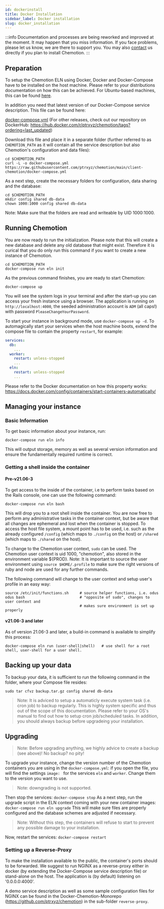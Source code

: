 ```yaml
---
id: dockerinstall
title: Docker Installation
sidebar_label: Docker installation
slug: docker_installation
---
```


:::info
Documentation and processes are being reworked and improved at the moment. It may happen that you miss information. If you face problems, please let us know, we are there to support you. You may also [contact](specific_contact) us directly if you plan to install Chemotion. 
:::




## Preparation
To setup the Chemotion ELN using Docker, Docker and Docker-Compose have to be installed on the host machine. Please refer to your distributions documentation on how this can be achieved. For Ubuntu-based machines, this can be found [here](https://docs.docker.com/engine/install/ubuntu/).

In addition you need that latest version of our Docker-Compose service description. This file can be found here:

  [docker-compose.yml](https://github.com/ptrxyz/chemotion/blob/main/client-chemotion/docker-compose.yml)
(For other releases, check out our repository on DockerHub: https://hub.docker.com/r/ptrxyz/chemotion/tags?ordering=last_updated)

Download this file and place it in a separate folder (further referred to as `CHEMOTION_PATH` as it will contain all the service description but also Chemotion's configuration and data files):

```
cd $CHEMOTION_PATH
curl -L -o docker-compose.yml https://raw.githubusercontent.com/ptrxyz/chemotion/main/client-chemotion/docker-compose.yml
```

As a next step, create the necessary folders for configuration, data sharing and the database:

```
cd $CHEMOTION_PATH
mkdir config shared db-data
chown 1000:1000 config shared db-data
```
Note: Make sure that the folders are read and writeable by UID 1000:1000.

## Running Chemotion

You are now ready to run the initialization. Please note that this will create a new database and delete any old database that might exist. Therefore it is curical that you do only run this command if you want to create a new instance of Chemotion.

```
cd $CHEMOTION_PATH
docker-compose run eln init
```

As the previous command finishes, you are ready to start Chemotion:

```
docker-compose up
```

You will see the system logs in your terminal and after the start-up you can access your fresh instance using a browser. The application is running on `http://localhost:4000`, the seeded administration account is `ADM` (all caps!) with password `PleaseChangeYourPassword`.

To start your instance in background mode, use `docker-compose up -d`.
To automagically start your services when the host machine boots, extend the compose file to contain the property `restart`, for example:

```docker-compose.yml
services:
  db:
    ...
  worker:
    restart: unless-stopped
    ...    
  eln:
    restart: unless-stopped
    ...   
```

Please refer to the Docker documentation on how this property works: https://docs.docker.com/config/containers/start-containers-automatically/

## Managing your instance

### Basic Information

To get basic information about your instance, run:

```
docker-compose run eln info
```

This will output storage, memory as well as several version information and ensure the fundamentally required runtime is correct.

### Getting a shell inside the container

#### Pre-v21.06-3

To get access to the inside of the container, i.e to perform tasks based on the Rails console, one can use the following command:

```
docker-compose run eln bash
```

This will drop you to a root shell inside the container. You are now free to perform any administrative tasks in the container context, but be aware that all changes are ephemeral and lost when the container is stopped. To access the host file system, a mount point has to be used, i.e. such as the already configured `/config` (which maps to `./config` on the host) or `/shared` (which maps to `./shared` on the host).

To change to the Chemotion user context, `sudo` can be used. The Chemotion user context is uid 1000, "chemotion", also stored in the environment variable ${PROD}.
Note: It is important to source the user environment using `source $HOME/.profile` to make sure the right versions of ruby and node are used for any further commands.

The following command will change to the user context and setup user's profile in an easy way:

```
source /etc/init/functions.sh     # source helper functions, i.e. odus
odus bash                         # "opposite of sudo", changes to user context and
                                  # makes sure environment is set up properly
```

#### v21.06-3 and later

As of version 21.06-3 and later, a build-in command is available to simplify this process:

```
docker-compose eln run (user-shell|shell)   # use shell for a root shell, user-shell for a user shell.
```

## Backing up your data

To backup your data, it is sufficient to run the following command in the folder, where your Compose file resides:

```
sudo tar cfvz backup.tar.gz config shared db-data
```

 > Note: It is adviced to setup a automaticly execute system task (i.e. cron job) to backup regularly. This is highly system specific and thus out of the scope of this documentation. Please refer to your OS's manual to find out how to setup cron job/scheduled tasks.
 > In addition, you should always backup before upgradeing your installation.


## Upgrading

 > Note: Before upgrading anything, we highly advice to create a backup (see above)! No backup? no pity!
 
To upgrade your instance, change the version number of the Chemotion containers you are using in the `docker-compose.yml`:
if you open the file, you will find the settings `image: ` for the services `eln` and `worker`. Change them to the version you want to use.

 > Note: downgrading is not supported.

Then stop the services: `docker-compose stop`
As a next step, run the upgrade script in the ELN context coming with your new container images: `docker-compose run eln upgrade`
This will make sure files are properly configured and the database schemes are adjusted if necessary.

 > Note: Without this step, the containers will refuse to start to prevent any possible damage to your installation.

Now, restart the services: `docker-compose restart`

### Setting up a Reverse-Proxy

To make the installation available to the public, the container's ports should to be forwarded. We suggest to run NGINX as a reverse-proxy either in docker (by extending the Docker-Compose service description file) or stand-alone on the host. The application is (by default) listening on '0.0.0.0:4000'.

A demo service description as well as some sample configuration files for NGINX can be found in the Docker-Chemotion-Monorepo (https://github.com/ptrxyz/chemotion) in the sub-folder `reverse-proxy`.

